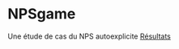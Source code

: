 # NPSgame
Une étude de cas du NPS autoexplicite
[Résultats](https://benaventc.github.io/NPSgame/verbatim2021v2.html)
